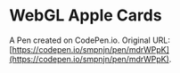 # WebGL Apple Cards

A Pen created on CodePen.io. Original URL: [https://codepen.io/smpnjn/pen/mdrWPpK](https://codepen.io/smpnjn/pen/mdrWPpK).

